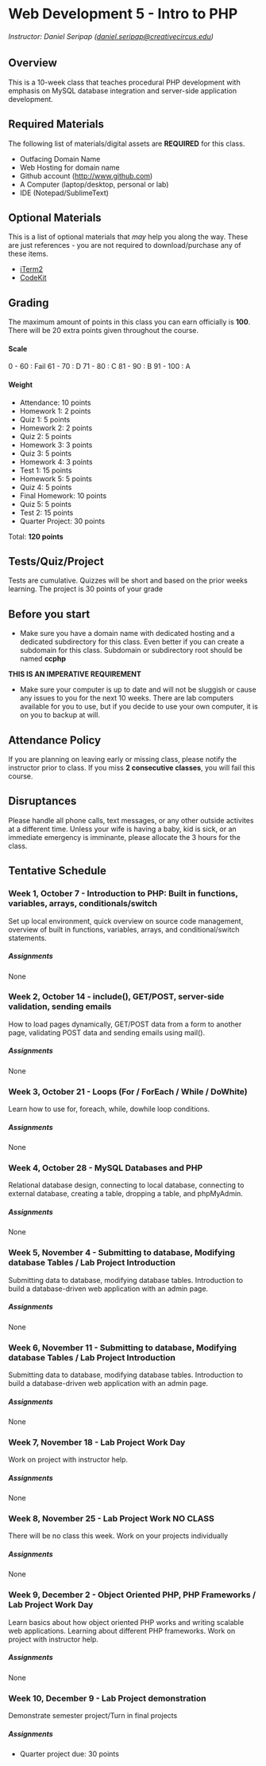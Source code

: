 # Web Development 5 - Intro to PHP
###### Instructor: Daniel Seripap (daniel.seripap@creativecircus.edu)

## Overview

This is a 10-week class that teaches procedural PHP development with emphasis on MySQL database integration and server-side application development.

## Required Materials

The following list of materials/digital assets are **REQUIRED** for this class.

+ Outfacing Domain Name
+ Web Hosting for domain name
+ Github account (http://www.github.com)
+ A Computer (laptop/desktop, personal or lab)
+ IDE (Notepad/SublimeText)

## Optional Materials

This is a list of optional materials that *may* help you along the way. These are just references - you are not required to download/purchase any of these items.

+ [iTerm2](http://www.iterm2.com)
+ [CodeKit](incident57.com/codekit/‎)

## Grading

The maximum amount of points in this class you can earn officially is **100**. There will be 20 extra points given throughout the course.

#### Scale

0 - 60 : Fail
61 - 70 : D
71 - 80 : C
81 - 90 : B
91 - 100 : A

#### Weight

+ Attendance: 10 points
+ Homework 1: 2 points
+ Quiz 1: 5 points
+ Homework 2: 2 points
+ Quiz 2: 5 points
+ Homework 3: 3 points
+ Quiz 3: 5 points
+ Homework 4: 3 points
+ Test 1: 15 points
+ Homework 5: 5 points
+ Quiz 4: 5 points
+ Final Homework: 10 points
+ Quiz 5: 5 points
+ Test 2: 15 points
+ Quarter Project: 30 points

Total: **120 points**

## Tests/Quiz/Project

Tests are cumulative. Quizzes will be short and based on the prior weeks learning. The project is 30 points of your grade


## Before you start

+ Make sure you have a domain name with dedicated hosting and a dedicated subdirectory for this class. Even better if you can create a subdomain for this class. Subdomain or subdirectory root should be named **ccphp**

**THIS IS AN IMPERATIVE REQUIREMENT**

+ Make sure your computer is up to date and will not be sluggish or cause any issues to you for the next 10 weeks. There are lab computers available for you to use, but if you decide to use your own computer, it is on you to backup at will.

## Attendance Policy

If you are planning on leaving early or missing class, please notify the instructor prior to class. If you miss **2 consecutive classes**, you will fail this course.

## Disruptances

Please handle all phone calls, text messages, or any other outside activites at a different time. Unless your wife is having a baby, kid is sick, or an immediate emergency is imminante, please allocate the 3 hours for the class.

## Tentative Schedule

### Week 1, October 7 - Introduction to PHP: Built in functions, variables, arrays, conditionals/switch

Set up local environment, quick overview on source code management, overview of built in functions, variables, arrays, and conditional/switch statements.

##### Assignments

None

### Week 2, October 14 - include(), GET/POST, server-side validation, sending emails

How to load pages dynamically, GET/POST data from a form to another page, validating POST data and sending emails using mail().

##### Assignments

None

### Week 3, October 21 - Loops (For / ForEach / While / DoWhite)

Learn how to use for, foreach, while, dowhile loop conditions.

##### Assignments

None

### Week 4, October 28 - MySQL Databases and PHP

Relational database design, connecting to local database, connecting to external database, creating a table, dropping a table, and phpMyAdmin.

##### Assignments

None

### Week 5, November 4 - Submitting to database, Modifying database Tables / Lab Project Introduction

Submitting data to database, modifying database tables. Introduction to build a database-driven web application with an admin page.

##### Assignments

None

### Week 6, November 11 - Submitting to database, Modifying database Tables / Lab Project Introduction

Submitting data to database, modifying database tables. Introduction to build a database-driven web application with an admin page.

##### Assignments

None

### Week 7, November 18 - Lab Project Work Day

Work on project with instructor help.

##### Assignments

None

### Week 8, November 25 - Lab Project Work **NO CLASS**

There will be no class this week. Work on your projects individually

##### Assignments

None

### Week 9, December 2 - Object Oriented PHP, PHP Frameworks / Lab Project Work Day

Learn basics about how object oriented PHP works and writing scalable web applications. Learning about different PHP frameworks. Work on project with instructor help.

##### Assignments

None

### Week 10, December 9 - Lab Project demonstration

Demonstrate semester project/Turn in final projects

##### Assignments

+ Quarter project due: 30 points

